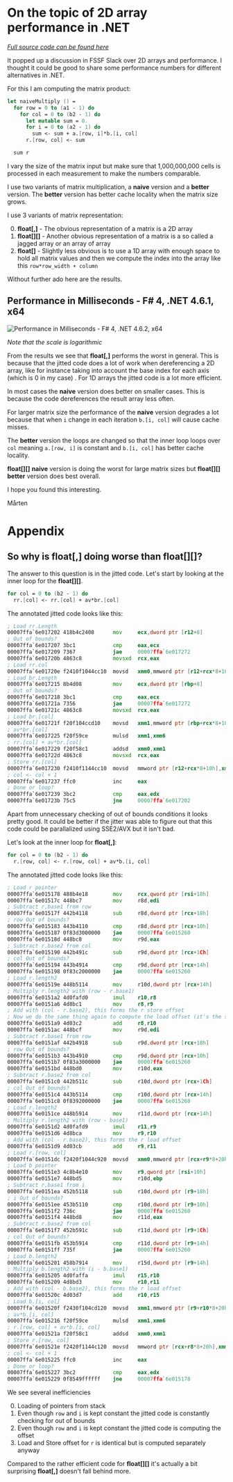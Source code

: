 # On the topic of 2D array performance in .NET

*[Full source code can be found here](https://github.com/mrange/fsharpadvent2016/tree/master/src/perf2d)*

It popped up a discussion in FSSF Slack over 2D arrays and performance. I thought it could be good to share some performance numbers for different alternatives in .NET.

For this I am computing the matrix product:

```fsharp
let naiveMultiply () =
  for row = 0 to (a1 - 1) do
    for col = 0 to (b2 - 1) do
      let mutable sum = 0.
      for i = 0 to (a2 - 1) do
        sum <- sum + a.[row, i]*b.[i, col]
      r.[row, col] <- sum

  sum r
```

I vary the size of the matrix input but make sure that 1,000,000,000 cells is processed in each measurement to make the numbers comparable.

I use two variants of matrix multiplication, a **naive** version and a **better** version. The **better** version has better cache locality when the matrix size grows.

I use 3 variants of matrix representation:

0. **float[,]**   - The obvious representation of a matrix is a 2D array
0. **float[][]**  - Another obvious representation of a matrix is a so called a jagged array or an array of array
0. **float[]**    - Slightly less obvious is to use a 1D array with enough space to hold all matrix values and then we compute the index into the array like this `row*row_width + column`

Without further ado here are the results.

## Performance in Milliseconds - F# 4, .NET 4.6.1, x64

![Performance in Milliseconds - F# 4, .NET 4.6.2, x64](http://i.imgur.com/Cz2rRG6.png)

*Note that the scale is logarithmic*

From the results we see that **float[,]** performs the worst in general. This is because that the jitted code does a lot of work when dereferencing a 2D array, like for instance taking into account the base index for each axis (which is 0 in my case) . For 1D arrays the jitted code is a lot more efficient.

In most cases the **naive** version does better on smaller cases. This is because the code dereferences the result array less often.

For larger matrix size the performance of the **naive** version degrades a lot because that when `i` change in each iteration `b.[i, col]` will cause cache misses.

The **better** version the loops are changed so that the inner loop loops over `col` meaning `a.[row, i]` is constant and `b.[i, col]` has better cache locality.

**float[][]** **naive** version is doing the worst for large matrix sizes but **float[][]** **better** version does best overall.

I hope you found this interesting.

Mårten

# Appendix

## So why is **float[,]** doing worse than **float[][]**?

The answer to this question is in the jitted code. Let's start by looking at the inner loop for the **float[][]**.

```fsharp
for col = 0 to (b2 - 1) do
  rr.[col] <- rr.[col] + av*br.[col]
```

The annotated jitted code looks like this:

```asm
; Load rr.Length
00007ffa`6e017202 418b4c2408      mov     ecx,dword ptr [r12+8]
; Out of bounds?
00007ffa`6e017207 3bc1            cmp     eax,ecx
00007ffa`6e017209 7367            jae     00007ffa`6e017272
00007ffa`6e01720b 4863c8          movsxd  rcx,eax
; Load rr.col
00007ffa`6e01720e f2410f1044cc10  movsd   xmm0,mmword ptr [r12+rcx*8+10h]
; Load br.Length
00007ffa`6e017215 8b4d08          mov     ecx,dword ptr [rbp+8]
; Out of bounds?
00007ffa`6e017218 3bc1            cmp     eax,ecx
00007ffa`6e01721a 7356            jae     00007ffa`6e017272
00007ffa`6e01721c 4863c8          movsxd  rcx,eax
; Load br.[col]
00007ffa`6e01721f f20f104ccd10    movsd   xmm1,mmword ptr [rbp+rcx*8+10h]
; av*br.[col]
00007ffa`6e017225 f20f59ce        mulsd   xmm1,xmm6
; rr.[col] + av*br.[col]
00007ffa`6e017229 f20f58c1        addsd   xmm0,xmm1
00007ffa`6e01722d 4863c8          movsxd  rcx,eax
; Store rr.[col]
00007ffa`6e017230 f2410f1144cc10  movsd   mmword ptr [r12+rcx*8+10h],xmm0
; col <- col + 1
00007ffa`6e017237 ffc0            inc     eax
; Done or loop?
00007ffa`6e017239 3bc2            cmp     eax,edx
00007ffa`6e01723b 75c5            jne     00007ffa`6e017202
```

Apart from unnecessary checking of out of bounds conditions it looks pretty good. It could be better if the jitter was able to figure out that this code could be parallalized using SSE2/AVX but it isn't bad.

Let's look at the inner loop for **float[,]**:

```fsharp
for col = 0 to (b2 - 1) do
  r.[row, col] <- r.[row, col] + av*b.[i, col]
```

The annotated jitted code looks like this:

```asm
; Load r pointer
00007ffa`6e015178 488b4e18        mov     rcx,qword ptr [rsi+18h]
00007ffa`6e01517c 448bc7          mov     r8d,edi
; Subtract r.base1 from row
00007ffa`6e01517f 442b4118        sub     r8d,dword ptr [rcx+18h]
; row Out of bounds?
00007ffa`6e015183 443b4110        cmp     r8d,dword ptr [rcx+10h]
00007ffa`6e015187 0f83d3000000    jae     00007ffa`6e015260
00007ffa`6e01518d 448bc8          mov     r9d,eax
; Subtract r.base2 from col
00007ffa`6e015190 442b491c        sub     r9d,dword ptr [rcx+1Ch]
; col Out of bounds?
00007ffa`6e015194 443b4914        cmp     r9d,dword ptr [rcx+14h]
00007ffa`6e015198 0f83c2000000    jae     00007ffa`6e015260
; Load r.length2
00007ffa`6e01519e 448b5114        mov     r10d,dword ptr [rcx+14h]
; Multiply r.length2 with (row - r.base1)
00007ffa`6e0151a2 4d0fafd0        imul    r10,r8
00007ffa`6e0151a6 4d8bc1          mov     r8,r9
; Add with (col - r.base2), this forms the r store offset
; Now we do the same thing again to compute the load offset (it's the sama)E
00007ffa`6e0151a9 4d03c2          add     r8,r10
00007ffa`6e0151ac 448bcf          mov     r9d,edi
; Subtract r.base1 from row
00007ffa`6e0151af 442b4918        sub     r9d,dword ptr [rcx+18h]
; row Out of bounds?
00007ffa`6e0151b3 443b4910        cmp     r9d,dword ptr [rcx+10h]
00007ffa`6e0151b7 0f83a3000000    jae     00007ffa`6e015260
00007ffa`6e0151bd 448bd0          mov     r10d,eax
; Subtract r.base2 from col
00007ffa`6e0151c0 442b511c        sub     r10d,dword ptr [rcx+1Ch]
; col Out of bounds?
00007ffa`6e0151c4 443b5114        cmp     r10d,dword ptr [rcx+14h]
00007ffa`6e0151c8 0f8392000000    jae     00007ffa`6e015260
; Load r.length2
00007ffa`6e0151ce 448b5914        mov     r11d,dword ptr [rcx+14h]
; Multiply r.length2 with (row - base1)
00007ffa`6e0151d2 4d0fafd9        imul    r11,r9
00007ffa`6e0151d6 4d8bca          mov     r9,r10
; Add with (col - r.base2), this forms the r load offset
00007ffa`6e0151d9 4d03cb          add     r9,r11
; Load r.[row, col]
00007ffa`6e0151dc f2420f1044c920  movsd   xmm0,mmword ptr [rcx+r9*8+20h]
; Load b pointer
00007ffa`6e0151e3 4c8b4e10        mov     r9,qword ptr [rsi+10h]
00007ffa`6e0151e7 448bd5          mov     r10d,ebp
; Subtract r.base1 from i
00007ffa`6e0151ea 452b5118        sub     r10d,dword ptr [r9+18h]
; i Out of bounds?
00007ffa`6e0151ee 453b5110        cmp     r10d,dword ptr [r9+10h]
00007ffa`6e0151f2 736c            jae     00007ffa`6e015260
00007ffa`6e0151f4 448bd8          mov     r11d,eax
; Subtract r.base2 from col
00007ffa`6e0151f7 452b591c        sub     r11d,dword ptr [r9+1Ch]
; col Out of bounds?
00007ffa`6e0151fb 453b5914        cmp     r11d,dword ptr [r9+14h]
00007ffa`6e0151ff 735f            jae     00007ffa`6e015260
; Load b.length2
00007ffa`6e015201 458b7914        mov     r15d,dword ptr [r9+14h]
; Multiply b.length2 with (i - b.base1)
00007ffa`6e015205 4d0faffa        imul    r15,r10
00007ffa`6e015209 4d8bd3          mov     r10,r11
; Add with (col - b.base2), this forms the r load offset
00007ffa`6e01520c 4d03d7          add     r10,r15
; Load b.[i, col]
00007ffa`6e01520f f2430f104cd120  movsd   xmm1,mmword ptr [r9+r10*8+20h]
; av*b.[i, col]
00007ffa`6e015216 f20f59ce        mulsd   xmm1,xmm6
; r.[row, col] + av*b.[i, col]
00007ffa`6e01521a f20f58c1        addsd   xmm0,xmm1
; Store r.[row, col]
00007ffa`6e01521e f2420f1144c120  movsd   mmword ptr [rcx+r8*8+20h],xmm0
; col <- col + 1
00007ffa`6e015225 ffc0            inc     eax
; Done or loop?
00007ffa`6e015227 3bc2            cmp     eax,edx
00007ffa`6e015229 0f8549ffffff    jne     00007ffa`6e015178
```

We see several inefficiencies

0. Loading of pointers from stack
0. Even though `row` and `i` is kept constant the jitted code is constantly checking for out of bounds
0. Even though `row` and `i` is kept constant the jitted code is computing the offset
0. Load and Store offset for `r` is identical but is computed separately anyway

Compared to the rather efficient code for **float[][]** it's actually a bit surprising **float[,]** doesn't fall behind more.

